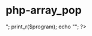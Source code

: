 # php-array_pop
<?php
//array_pop
$program= array("PHP","HTML","CSS","Bootstrap");
array_pop($program);
echo "<pre>";
print_r($program);
echo "</pre>";
?>

